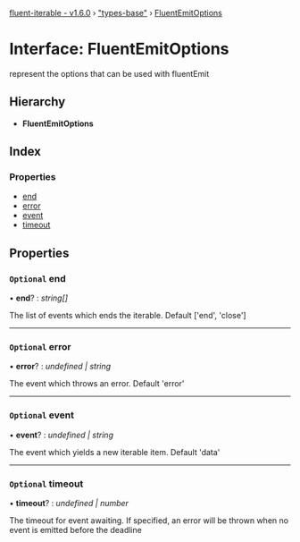 [fluent-iterable - v1.6.0](../README.md) › ["types-base"](../modules/_types_base_.md) › [FluentEmitOptions](_types_base_.fluentemitoptions.md)

# Interface: FluentEmitOptions

represent the options that can be used with fluentEmit

## Hierarchy

* **FluentEmitOptions**

## Index

### Properties

* [end](_types_base_.fluentemitoptions.md#optional-end)
* [error](_types_base_.fluentemitoptions.md#optional-error)
* [event](_types_base_.fluentemitoptions.md#optional-event)
* [timeout](_types_base_.fluentemitoptions.md#optional-timeout)

## Properties

### `Optional` end

• **end**? : *string[]*

The list of events which ends the iterable. Default ['end', 'close']

___

### `Optional` error

• **error**? : *undefined | string*

The event which throws an error. Default 'error'

___

### `Optional` event

• **event**? : *undefined | string*

The event which yields a new iterable item. Default 'data'

___

### `Optional` timeout

• **timeout**? : *undefined | number*

The timeout for event awaiting. If specified, an error will be thrown when no event is emitted
before the deadline
